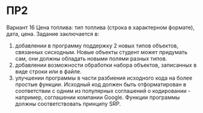 # ПР2
Вариант 16
Цена топлива: тип топлива (строка в характерном формате), дата, цена.
Задание заключается в:
1. добавлении в программу поддержку 2 новых типов объектов, связанных сисходным.
Новые объекты студент может придумать сам, они должны обладать новыми полями разных типов.
2. добавлении возможности обработки набора объектов, записанных в виде строки или в файле.
3. улучшении программы в части разбиения исходного кода на более простые функции.
Исходный код должен быть отформатирован в соответствии с одним из популярных соглашений о кодировании - например, соглашении компании Google.
Функции программы должны соответствовать принципу SRP.
